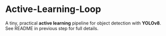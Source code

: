 # Active-Learning-Loop

A tiny, practical **active learning** pipeline for object detection with **YOLOv8**.
See README in previous step for full details.
